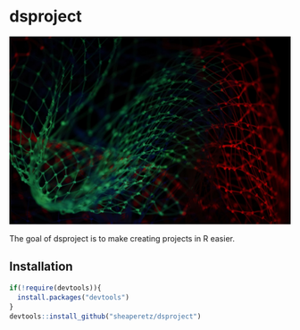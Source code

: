 # dsproject

![analysis](datapic.jpeg)

The goal of dsproject is to make creating projects in R easier. 

## Installation

```r
if(!require(devtools)){
  install.packages("devtools")
}
devtools::install_github("sheaperetz/dsproject")
```

